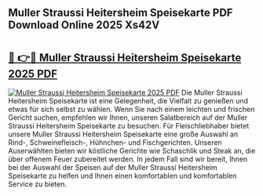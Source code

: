 ## Muller Straussi Heitersheim Speisekarte PDF Download Online 2025 Xs42V

# <h2><a href="http://gcb41y.nevu.top/?p=Muller+Straussi+Heitersheim+Speisekarte">🔗 👉🔴 Muller Straussi Heitersheim Speisekarte 2025 PDF</a></h2>

[![Muller Straussi Heitersheim Speisekarte 2025 PDF](https://i.imgur.com/dBaPXMq.png)](http://gcb41y.nevu.top/?p=Muller+Straussi+Heitersheim+Speisekarte)
Die Muller Straussi Heitersheim Speisekarte ist eine Gelegenheit, die Vielfalt zu genießen und etwas für sich selbst zu wählen. Wenn Sie nach einem leichten und frischen Gericht suchen, empfehlen wir Ihnen, unseren Salatbereich auf der Muller Straussi Heitersheim Speisekarte zu besuchen. Für Fleischliebhaber bietet unsere Muller Straussi Heitersheim Speisekarte eine große Auswahl an Rind-, Schweinefleisch-, Hühnchen- und Fischgerichten. Unseren Auserwählten bieten wir köstliche Gerichte wie Schaschlik und Steak an, die über offenem Feuer zubereitet werden. In jedem Fall sind wir bereit, Ihnen bei der Auswahl der Speisen auf der Muller Straussi Heitersheim Speisekarte zu helfen und Ihnen einen komfortablen und komfortablen Service zu bieten.
